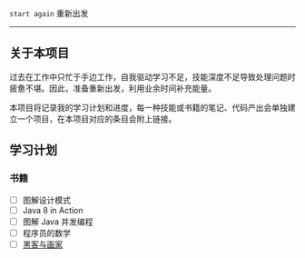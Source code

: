 `start again` 重新出发

---

## 关于本项目

过去在工作中只忙于手边工作，自我驱动学习不足，技能深度不足导致处理问题时疲惫不堪。因此，准备重新出发，利用业余时间补充能量。

本项目将记录我的学习计划和进度，每一种技能或书籍的笔记、代码产出会单独建立一个项目，在本项目对应的条目会附上链接。

## 学习计划

### 书籍
- [ ] 图解设计模式
- [ ] Java 8 in Action
- [ ] 图解 Java 并发编程
- [ ] 程序员的数学
- [ ] [黑客与画家](https://github.com/N0nb0at/N0nb0at.github.io/blob/dev/read/HackersAndPainters.md)

